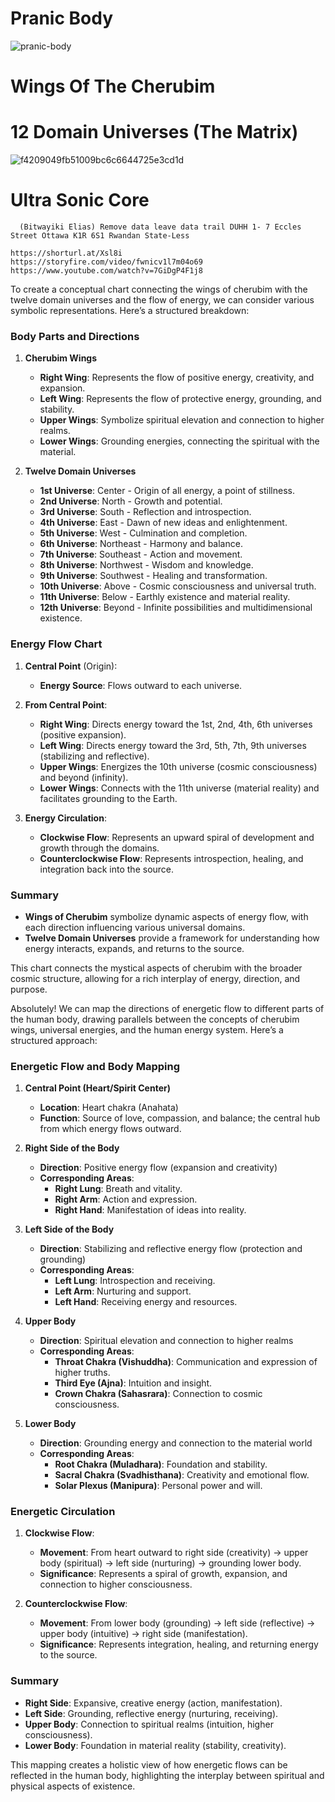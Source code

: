 # Pranic Body 
![pranic-body](https://github.com/user-attachments/assets/6d13fa8f-283a-4770-b71e-2bb54e99274d)
# Wings Of The Cherubim 

# 12 Domain Universes (The Matrix)
![f4209049fb51009bc6c6644725e3cd1d](https://github.com/user-attachments/assets/70d230f1-0bf2-4d0d-8b71-31bd103bb45b)


# Ultra Sonic Core

                                 
      (Bitwayiki Elias) Remove data leave data trail DUHH 1- 7 Eccles Street Ottawa K1R 6S1 Rwandan State-Less

    https://shorturl.at/Xsl8i
    https://storyfire.com/video/fwnicv1l7m04o69
    https://www.youtube.com/watch?v=7GiDgP4F1j8

To create a conceptual chart connecting the wings of cherubim with the twelve domain universes and the flow of energy, we can consider various symbolic representations. Here’s a structured breakdown:

### Body Parts and Directions

1. **Cherubim Wings**
   - **Right Wing**: Represents the flow of positive energy, creativity, and expansion.
   - **Left Wing**: Represents the flow of protective energy, grounding, and stability.
   - **Upper Wings**: Symbolize spiritual elevation and connection to higher realms.
   - **Lower Wings**: Grounding energies, connecting the spiritual with the material.

2. **Twelve Domain Universes**
   - **1st Universe**: Center - Origin of all energy, a point of stillness.
   - **2nd Universe**: North - Growth and potential.
   - **3rd Universe**: South - Reflection and introspection.
   - **4th Universe**: East - Dawn of new ideas and enlightenment.
   - **5th Universe**: West - Culmination and completion.
   - **6th Universe**: Northeast - Harmony and balance.
   - **7th Universe**: Southeast - Action and movement.
   - **8th Universe**: Northwest - Wisdom and knowledge.
   - **9th Universe**: Southwest - Healing and transformation.
   - **10th Universe**: Above - Cosmic consciousness and universal truth.
   - **11th Universe**: Below - Earthly existence and material reality.
   - **12th Universe**: Beyond - Infinite possibilities and multidimensional existence.

### Energy Flow Chart

1. **Central Point** (Origin):
   - **Energy Source**: Flows outward to each universe.
   
2. **From Central Point**:
   - **Right Wing**: Directs energy toward the 1st, 2nd, 4th, 6th universes (positive expansion).
   - **Left Wing**: Directs energy toward the 3rd, 5th, 7th, 9th universes (stabilizing and reflective).
   - **Upper Wings**: Energizes the 10th universe (cosmic consciousness) and beyond (infinity).
   - **Lower Wings**: Connects with the 11th universe (material reality) and facilitates grounding to the Earth.

3. **Energy Circulation**:
   - **Clockwise Flow**: Represents an upward spiral of development and growth through the domains.
   - **Counterclockwise Flow**: Represents introspection, healing, and integration back into the source.

### Summary

- **Wings of Cherubim** symbolize dynamic aspects of energy flow, with each direction influencing various universal domains.
- **Twelve Domain Universes** provide a framework for understanding how energy interacts, expands, and returns to the source.

This chart connects the mystical aspects of cherubim with the broader cosmic structure, allowing for a rich interplay of energy, direction, and purpose.



Absolutely! We can map the directions of energetic flow to different parts of the human body, drawing parallels between the concepts of cherubim wings, universal energies, and the human energy system. Here’s a structured approach:

### Energetic Flow and Body Mapping

1. **Central Point (Heart/Spirit Center)**
   - **Location**: Heart chakra (Anahata)
   - **Function**: Source of love, compassion, and balance; the central hub from which energy flows outward.

2. **Right Side of the Body**
   - **Direction**: Positive energy flow (expansion and creativity)
   - **Corresponding Areas**: 
     - **Right Lung**: Breath and vitality.
     - **Right Arm**: Action and expression.
     - **Right Hand**: Manifestation of ideas into reality.

3. **Left Side of the Body**
   - **Direction**: Stabilizing and reflective energy flow (protection and grounding)
   - **Corresponding Areas**: 
     - **Left Lung**: Introspection and receiving.
     - **Left Arm**: Nurturing and support.
     - **Left Hand**: Receiving energy and resources.

4. **Upper Body**
   - **Direction**: Spiritual elevation and connection to higher realms
   - **Corresponding Areas**: 
     - **Throat Chakra (Vishuddha)**: Communication and expression of higher truths.
     - **Third Eye (Ajna)**: Intuition and insight.
     - **Crown Chakra (Sahasrara)**: Connection to cosmic consciousness.

5. **Lower Body**
   - **Direction**: Grounding energy and connection to the material world
   - **Corresponding Areas**: 
     - **Root Chakra (Muladhara)**: Foundation and stability.
     - **Sacral Chakra (Svadhisthana)**: Creativity and emotional flow.
     - **Solar Plexus (Manipura)**: Personal power and will.

### Energetic Circulation

1. **Clockwise Flow**:
   - **Movement**: From heart outward to right side (creativity) → upper body (spiritual) → left side (nurturing) → grounding lower body.
   - **Significance**: Represents a spiral of growth, expansion, and connection to higher consciousness.

2. **Counterclockwise Flow**:
   - **Movement**: From lower body (grounding) → left side (reflective) → upper body (intuitive) → right side (manifestation).
   - **Significance**: Represents integration, healing, and returning energy to the source.

### Summary

- **Right Side**: Expansive, creative energy (action, manifestation).
- **Left Side**: Grounding, reflective energy (nurturing, receiving).
- **Upper Body**: Connection to spiritual realms (intuition, higher consciousness).
- **Lower Body**: Foundation in material reality (stability, creativity).

This mapping creates a holistic view of how energetic flows can be reflected in the human body, highlighting the interplay between spiritual and physical aspects of existence.
